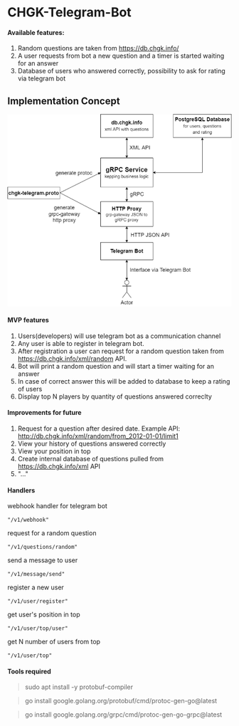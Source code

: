 # CHGK-Telegram-Bot
#### Available features:
1. Random questions are taken from https://db.chgk.info/
2. A user requests from bot a new question and a timer is started waiting for an answer
3. Database of users who answered correctly, possibility to ask for rating via telegram bot
## Implementation Concept

![implementation concept](docs/concept.drawio.png "Implementation Concept")


#### MVP features

1. Users(developers) will use telegram bot as a communication channel
2. Any user is able to register in telegram bot.
3. After registration a user can request for a random question taken from https://db.chgk.info/xml/random API.
4. Bot will print a random question and will start a timer waiting for an answer
5. In case of correct answer this will be added to database to keep a rating of users
6. Display top N players by quantity of questions answered correclty


#### Improvements for future
1. Request for a question after desired date. Example API: http://db.chgk.info/xml/random/from_2012-01-01/limit1
2. View your history of questions answered correctly
3. View your position in top
4. Create internal database of questions pulled from https://db.chgk.info/xml API
5. "..."

#### Handlers
webhook handler for telegram bot
```http request
"/v1/webhook"
```
request for a random question
```http request
"/v1/questions/random"
```
send a message to user
```http request
"/v1/message/send"
```
register a new user
```http request
"/v1/user/register"
```
get user's position in top
```http request
"/v1/user/top/user"
```
get N number of users from top
```http request
"/v1/user/top"
```

#### Tools required
> sudo apt install -y protobuf-compiler

> go install google.golang.org/protobuf/cmd/protoc-gen-go@latest

> go install google.golang.org/grpc/cmd/protoc-gen-go-grpc@latest
